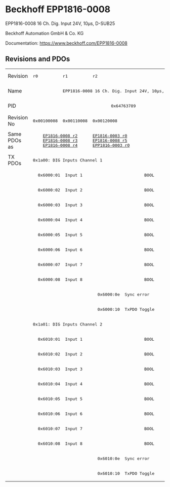 # Beckhoff EPP1816-0008

EPP1816-0008 16 Ch. Dig. Input 24V, 10µs, D-SUB25

Beckhoff Automation GmbH & Co. KG

Documentation: <a href="https://www.beckhoff.com/EPP1816-0008">https://www.beckhoff.com/EPP1816-0008</a>

## Revisions and PDOs
<table>
<tr >
<td class="first">Revision</td>
<td ><pre>r0</pre></td>
<td ><pre>r1</pre></td>
<td ><pre>r2</pre></td>
</tr>
<tr >
<td class="first">Name</td>
<td  colspan=3 align="center"><pre>EPP1816-0008 16 Ch. Dig. Input 24V, 10µs, D-SUB25</pre></td>
</tr>
<tr >
<td class="first">PID</td>
<td  colspan=3 align="center"><pre>0x64763789</pre></td>
</tr>
<tr >
<td class="first">Revision No</td>
<td ><pre>0x00100008</pre></td>
<td ><pre>0x00110008</pre></td>
<td ><pre>0x00120008</pre></td>
</tr>
<tr >
<td class="first">Same PDOs as</td>
<td  colspan=2 align="center"><pre><a href="EP1816-0008">EP1816-0008 r2</a><br/><a href="EP1816-0008">EP1816-0008 r3</a><br/><a href="EP1816-0008">EP1816-0008 r4</a></pre></td>
<td ><pre><a href="EP1816-0003">EP1816-0003 r0</a><br/><a href="EP1816-0008">EP1816-0008 r5</a><br/><a href="EPP1816-0003">EPP1816-0003 r0</a></pre></td>
</tr>
<tr class="txpdo pdosection">
<td class="first" rowspan=22 valign=top>TX PDOs</td>
<td colspan=3 align="left"><pre>0x1a00: DIG Inputs Channel 1</pre></td>
<td></td>
</tr>
<tr class="txpdo">
<td class="first" colspan=3 align="left"><pre>  0x6000:01  Input 1                         BOOL</pre></td>
</tr>
<tr class="txpdo">
<td class="first" colspan=3 align="left"><pre>  0x6000:02  Input 2                         BOOL</pre></td>
</tr>
<tr class="txpdo">
<td class="first" colspan=3 align="left"><pre>  0x6000:03  Input 3                         BOOL</pre></td>
</tr>
<tr class="txpdo">
<td class="first" colspan=3 align="left"><pre>  0x6000:04  Input 4                         BOOL</pre></td>
</tr>
<tr class="txpdo">
<td class="first" colspan=3 align="left"><pre>  0x6000:05  Input 5                         BOOL</pre></td>
</tr>
<tr class="txpdo">
<td class="first" colspan=3 align="left"><pre>  0x6000:06  Input 6                         BOOL</pre></td>
</tr>
<tr class="txpdo">
<td class="first" colspan=3 align="left"><pre>  0x6000:07  Input 7                         BOOL</pre></td>
</tr>
<tr class="txpdo">
<td class="first" colspan=3 align="left"><pre>  0x6000:08  Input 8                         BOOL</pre></td>
</tr>
<tr class="txpdo">
<td class="first" colspan=2 align="left"></td>
<td ><pre>  0x6000:0e  Sync error                      BOOL</pre></td>
</tr>
<tr class="txpdo">
<td class="first" colspan=2 align="left"></td>
<td ><pre>  0x6000:10  TxPDO Toggle                    BOOL</pre></td>
</tr>
<tr class="txpdo pdosection">
<td class="first" colspan=3 align="left"><pre>0x1a01: DIG Inputs Channel 2</pre></td>
</tr>
<tr class="txpdo">
<td class="first" colspan=3 align="left"><pre>  0x6010:01  Input 1                         BOOL</pre></td>
</tr>
<tr class="txpdo">
<td class="first" colspan=3 align="left"><pre>  0x6010:02  Input 2                         BOOL</pre></td>
</tr>
<tr class="txpdo">
<td class="first" colspan=3 align="left"><pre>  0x6010:03  Input 3                         BOOL</pre></td>
</tr>
<tr class="txpdo">
<td class="first" colspan=3 align="left"><pre>  0x6010:04  Input 4                         BOOL</pre></td>
</tr>
<tr class="txpdo">
<td class="first" colspan=3 align="left"><pre>  0x6010:05  Input 5                         BOOL</pre></td>
</tr>
<tr class="txpdo">
<td class="first" colspan=3 align="left"><pre>  0x6010:06  Input 6                         BOOL</pre></td>
</tr>
<tr class="txpdo">
<td class="first" colspan=3 align="left"><pre>  0x6010:07  Input 7                         BOOL</pre></td>
</tr>
<tr class="txpdo">
<td class="first" colspan=3 align="left"><pre>  0x6010:08  Input 8                         BOOL</pre></td>
</tr>
<tr class="txpdo">
<td class="first" colspan=2 align="left"></td>
<td ><pre>  0x6010:0e  Sync error                      BOOL</pre></td>
</tr>
<tr class="txpdo">
<td class="first" colspan=2 align="left"></td>
<td ><pre>  0x6010:10  TxPDO Toggle                    BOOL</pre></td>
</tr>
</table>
